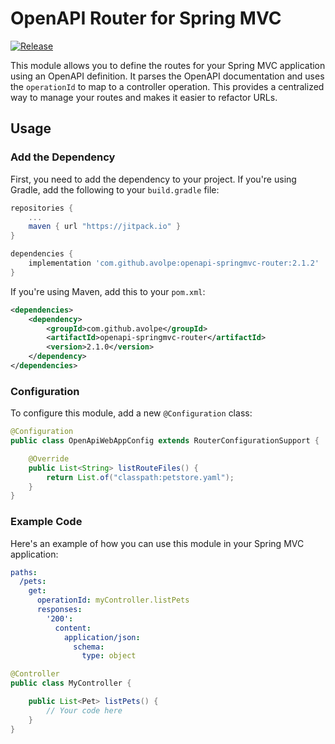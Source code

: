 # OpenAPI Router for Spring MVC

[![Release](https://jitpack.io/v/avolpe/openapi-springmvc-router.svg)](https://jitpack.io/#avolpe/openapi-springmvc-router)

This module allows you to define the routes for your Spring MVC application using an OpenAPI definition. It parses the OpenAPI documentation and uses the `operationId` to map to a controller operation. This provides a centralized way to manage your routes and makes it easier to refactor URLs.

## Usage

### Add the Dependency

First, you need to add the dependency to your project. If you're using Gradle, add the following to your `build.gradle` file:

```groovy
repositories {
    ...
    maven { url "https://jitpack.io" }
}

dependencies {
    implementation 'com.github.avolpe:openapi-springmvc-router:2.1.2'
}
```

If you're using Maven, add this to your `pom.xml`:

```xml
<dependencies>
    <dependency>
        <groupId>com.github.avolpe</groupId>
        <artifactId>openapi-springmvc-router</artifactId>
        <version>2.1.0</version>
    </dependency>
</dependencies>
```

### Configuration

To configure this module, add a new `@Configuration` class:

```java
@Configuration
public class OpenApiWebAppConfig extends RouterConfigurationSupport {

    @Override
    public List<String> listRouteFiles() {
        return List.of("classpath:petstore.yaml");
    }
}
```

### Example Code

Here's an example of how you can use this module in your Spring MVC application:

```yaml
paths:
  /pets:
    get:
      operationId: myController.listPets
      responses:
        '200':
          content:
            application/json:
              schema:
                type: object
```

```java
@Controller
public class MyController {

    public List<Pet> listPets() {
        // Your code here
    }
}
```

